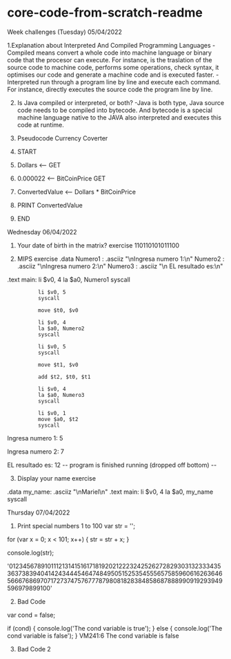 # core-code-from-scratch-readme
Week challenges (Tuesday) 05/04/2022

 1.Explanation about Interpreted And Compiled Programming Languages 
-Compiled means convert a whole code into machine language or binary code that the procesor can execute. For instance, is the traslation of the source code to machine code, performs some operations, check syntax, it optimises our code and generate a machine code and is executed faster.
-Interpreted run through a program line by line and execute each command. For instance, directly executes the source code the program line by line.

2. Is Java compiled or interpreted, or both?
-Java is both type, Java source code needs to be compiled into bytecode. And bytecode is a special machine language native to the JAVA also interpreted and executes this code at runtime.

3. Pseudocode Currency Coverter 
  1. START
  2. Dollars  <-- GET
  3. 0.000022  <-- BitCoinPrice GET
  4. ConvertedValue <-- Dollars * BitCoinPrice
  5. PRINT  ConvertedValue
  6. END
  
 
Wednesday 06/04/2022

1. Your date of birth in the matrix? exercise    110110101011100

2. MIPS exercise 
  .data
        Numero1 : .asciiz "\nIngresa numero 1:\n"
        Numero2 : .asciiz "\nIngresa numero 2:\n"
        Numero3 : .asciiz "\n EL resultado es:\n"
        
  .text
        main:
              li $v0, 4
              la $a0, Numero1
              syscall
              
              li $v0, 5
              syscall
              
              move $t0, $v0
              
              li $v0, 4
              la $a0, Numero2
              syscall
              
              li $v0, 5
              syscall
              
              move $t1, $v0
              
              add $t2, $t0, $t1
              
              li $v0, 4
              la $a0, Numero3
              syscall
               
              li $v0, 1
              move $a0, $t2
              syscall
              
  
Ingresa numero 1:
5

Ingresa numero 2:
7

 EL resultado es:
12
-- program is finished running (dropped off bottom) --


3. Display your name exercise

.data
	      my_name: .asciiz "\nMariel\n"
  .text
	      main:
              li $v0, 4
              la $a0, my_name
              syscall
	      
Thursday 07/04/2022	 
1. Print special numbers 1 to 100
var str = '';

for (var x = 0; x < 101; x++) {
  str = str + x;
}

console.log(str);

'0123456789101112131415161718192021222324252627282930313233343536373839404142434445464748495051525354555657585960616263646566676869707172737475767778798081828384858687888990919293949596979899100'

2. Bad Code 

var cond = false;

if (cond) {
  console.log('The cond variable is true');
} else {
  console.log('The cond variable is false');
}
VM241:6 The cond variable is false

3. Bad Code 2

